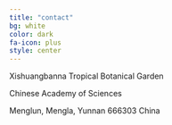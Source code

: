 ```yaml
---
title: "contact"
bg: white
color: dark
fa-icon: plus
style: center
---
```


Xishuangbanna Tropical Botanical Garden

Chinese Academy of Sciences

Menglun, Mengla, Yunnan 666303 China

<span class="more-icons">
<a href="https://twitter.com/mattocci"><i class="fa fa-twitter fa-5x"></i></a>
<a href="https://github.com/mattocci27/"><i class="fa fa-github fa-5x"></i></a>
<a href="mailto:mattocci27@gmail.com"><i class="fa fa-envelope fa-5x"></i></a>
<a href="https://scholar.google.com/citations?user=ZF7iS6UAAAAJ&hl=en"><i class="ai ai-google-scholar fa-5x"></i></a>
</span>

